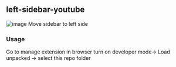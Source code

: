 ## left-sidebar-youtube
 ![image](https://github.com/anonyninez/left-side-yt/assets/76086048/6be4efdb-b812-47a8-a3a3-f53893d7255f)
 Move sidebar to left side
### Usage
 Go to manage extension in browser turn on developer mode-> Load unpacked -> select this repo folder
